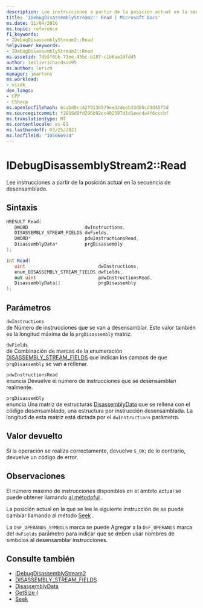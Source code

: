 ```yaml
---
description: Lee instrucciones a partir de la posición actual en la secuencia de desensamblado.
title: 'IDebugDisassemblyStream2:: Read | Microsoft Docs'
ms.date: 11/04/2016
ms.topic: reference
f1_keywords:
- IDebugDisassemblyStream2::Read
helpviewer_keywords:
- IDebugDisassemblyStream2::Read
ms.assetid: 7db5f6bb-73ee-45bc-b187-c1b6aa2dfdd5
author: leslierichardson95
ms.author: lerich
manager: jmartens
ms.workload:
- vssdk
dev_langs:
- CPP
- CSharp
ms.openlocfilehash: bcabd0cc42f013b579ee32deeb33d68cd9d45f5d
ms.sourcegitcommit: f2916d8fd296b92cc402597d1d1eecda4f6cccbf
ms.translationtype: MT
ms.contentlocale: es-ES
ms.lasthandoff: 03/25/2021
ms.locfileid: "105066924"
---
```

# <a name="idebugdisassemblystream2read"></a>IDebugDisassemblyStream2::Read
Lee instrucciones a partir de la posición actual en la secuencia de desensamblado.

## <a name="syntax"></a>Sintaxis

```cpp
HRESULT Read( 
   DWORD                     dwInstructions,
   DISASSEMBLY_STREAM_FIELDS dwFields,
   DWORD*                    pdwInstructionsRead,
   DisassemblyData*          prgDisassembly
);
```

```csharp
int Read( 
   uint                           dwInstructions,
   enum_DISASSEMBLY_STREAM_FIELDS dwFields,
   out uint                       pdwInstructionsRead,
   DisassemblyData[]              prgDisassembly
);
```

## <a name="parameters"></a>Parámetros
`dwInstructions`\
de Número de instrucciones que se van a desensamblar. Este valor también es la longitud máxima de la `prgDisassembly` matriz.

`dwFields`\
de Combinación de marcas de la enumeración [DISASSEMBLY_STREAM_FIELDS](../../../extensibility/debugger/reference/disassembly-stream-fields.md) que indican los campos de que `prgDisassembly` se van a rellenar.

`pdwInstructionsRead`\
enuncia Devuelve el número de instrucciones que se desensamblan realmente.

`prgDisassembly`\
enuncia Una matriz de estructuras [DisassemblyData](../../../extensibility/debugger/reference/disassemblydata.md) que se rellena con el código desensamblado, una estructura por instrucción desensamblada. La longitud de esta matriz está dictada por el `dwInstructions` parámetro.

## <a name="return-value"></a>Valor devuelto
 Si la operación se realiza correctamente, devuelve `S_OK`; de lo contrario, devuelve un código de error.

## <a name="remarks"></a>Observaciones
 El número máximo de instrucciones disponibles en el ámbito actual se puede obtener llamando [al métodoful](../../../extensibility/debugger/reference/idebugdisassemblystream2-getsize.md) .

 La posición actual en la que se lee la siguiente instrucción de se puede cambiar llamando al método [Seek](../../../extensibility/debugger/reference/idebugdisassemblystream2-seek.md) .

 La `DSF_OPERANDS_SYMBOLS` marca se puede Agregar a la `DSF_OPERANDS` marca del `dwFields` parámetro para indicar que se deben usar nombres de símbolos al desensamblar instrucciones.

## <a name="see-also"></a>Consulte también
- [IDebugDisassemblyStream2](../../../extensibility/debugger/reference/idebugdisassemblystream2.md)
- [DISASSEMBLY_STREAM_FIELDS](../../../extensibility/debugger/reference/disassembly-stream-fields.md)
- [DisassemblyData](../../../extensibility/debugger/reference/disassemblydata.md)
- [GetSize (](../../../extensibility/debugger/reference/idebugdisassemblystream2-getsize.md)
- [Seek](../../../extensibility/debugger/reference/idebugdisassemblystream2-seek.md)
